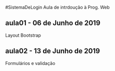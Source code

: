 #SistemaDeLogin
Aula de intrdoução à Prog. Web

## aula01 - 06 de Junho de 2019
Layout Bootstrap

## aula02 - 13 de Junho de 2019
Formulários e validação
